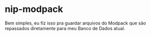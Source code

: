 # nip-modpack

Bem simples, eu fiz isso pra guardar arquivos do Modpack que são repassados diretamente para meu Banco de Dados atual.
